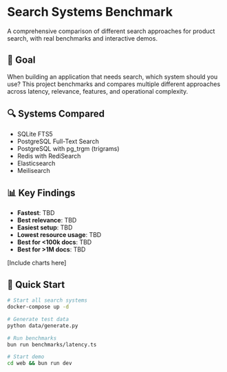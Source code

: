 # Search Systems Benchmark

A comprehensive comparison of different search approaches for product search,
with real benchmarks and interactive demos.

## 🎯 Goal

When building an application that needs search, which system should you use?
This project benchmarks and compares multiple different approaches across latency,
relevance, features, and operational complexity.

## 🔍 Systems Compared

- SQLite FTS5
- PostgreSQL Full-Text Search
- PostgreSQL with pg_trgm (trigrams)
- Redis with RediSearch
- Elasticsearch
- Meilisearch

## 📊 Key Findings

- **Fastest**: TBD
- **Best relevance**: TBD
- **Easiest setup**: TBD
- **Lowest resource usage**: TBD
- **Best for <100k docs**: TBD
- **Best for >1M docs**: TBD

[Include charts here]

## 🚀 Quick Start

```bash
# Start all search systems
docker-compose up -d

# Generate test data
python data/generate.py

# Run benchmarks
bun run benchmarks/latency.ts

# Start demo
cd web && bun run dev
```
